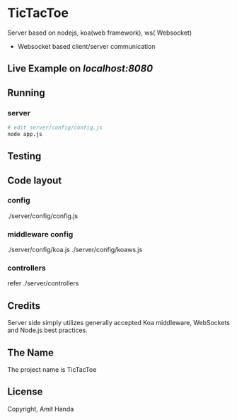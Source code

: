 # TicTacToe

Server based on nodejs, koa(web framework), ws( Websocket)
* Websocket based client/server communication

## Live Example on *localhost:8080*

## Running
### server
```bash
# edit server/config/config.js
node app.js
```

## Testing

## Code layout

### config
./server/config/config.js

### middleware config
./server/config/koa.js  <general middlewares>
./server/config/koaws.js  <WebSocket specific code>

### controllers
refer ./server/controllers

## Credits
Server side simply utilizes generally accepted Koa middleware, WebSockets and Node.js best practices.

## The Name
The project name is TicTacToe

## License
Copyright, Amit Handa
